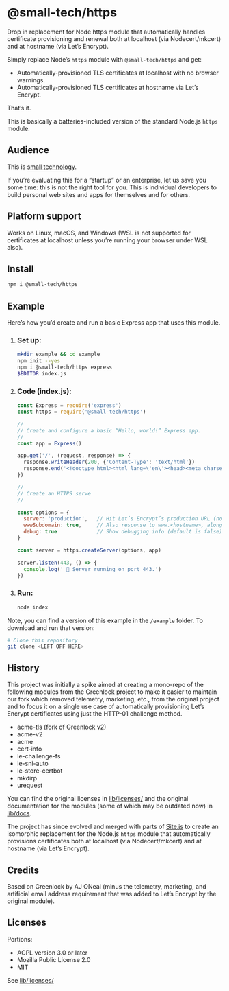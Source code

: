 # @small-tech/https

Drop in replacement for Node https module that automatically handles certificate provisioning and renewal both at localhost (via Nodecert/mkcert) and at hostname (via Let’s Encrypt).

Simply replace Node’s `https` module with `@small-tech/https` and get:

  - Automatically-provisioned TLS certificates at localhost with no browser warnings.
  - Automatically-provisioned TLS certificates at hostname via Let’s Encrypt.

That’s it.

This is basically a batteries-included version of the standard Node.js `https` module.

## Audience

This is [small technology](https://small-tech.org/about#small-technology).

If you’re evaluating this for a “startup” or an enterprise, let us save you some time: this is not the right tool for you. This is individual developers to build personal web sites and apps for themselves and for others.

## Platform support

Works on Linux, macOS, and Windows (WSL is not supported for certificates at localhost unless you’re running your browser under WSL also).

## Install

```sh
npm i @small-tech/https
```

## Example

Here’s how you’d create and run a basic Express app that uses this module.

1. ### Set up:

    ```sh
    mkdir example && cd example
    npm init --yes
    npm i @small-tech/https express
    $EDITOR index.js
    ```

2. ### Code (index.js):

    ```javascript
    const Express = require('express')
    const https = require('@small-tech/https')

    //
    // Create and configure a basic “Hello, world!” Express app.
    //
    const app = Express()

    app.get('/', (request, response) => {
      response.writeHeader(200, {'Content-Type': 'text/html'})
      response.end('<!doctype html><html lang=\'en\'><head><meta charset=\'utf-8\'/><title>Hello, world!</title><style>body{background-color: white; font-family: sans-serif;}</style></head><body><h1>Hello, world!</h1></body></html>')
    })

    //
    // Create an HTTPS serve
    //

    const options = {
      server: 'production',   // Hit Let’s Encrypt’s production URL (not staging). Default is staging.
      wwwSubdomain: true,     // Also response to www.<hostname>, alongside the default of just <hostname>.
      debug: true             // Show debugging info (default is false).
    }

    const server = https.createServer(options, app)

    server.listen(443, () => {
      console.log(' 🎉 Server running on port 443.')
    })
    ```

3. ### Run:

    ```sh
    node index
    ```

Note, you can find a version of this example in the `/example` folder. To download and run that version:

```sh
# Clone this repository
git clone <LEFT OFF HERE>
```

## History

This project was initially a spike aimed at creating a mono-repo of the following modules from the Greenlock project to make it easier to maintain our fork which removed telemetry, marketing, etc., from the original project and to focus it on a single use case of automatically provisioning Let’s Encrypt certificates using just the HTTP-01 challenge method.

  - acme-tls (fork of Greenlock v2)
  - acme-v2
  - acme
  - cert-info
  - le-challenge-fs
  - le-sni-auto
  - le-store-certbot
  - mkdirp
  - urequest

You can find the original licenses in [lib/licenses/](lib/licenses/) and the original documentation for the modules (some of which may be outdated now) in [lib/docs](lib/docs).

The project has since evolved and merged with parts of [Site.js](https://sitejs.org) to create an isomorphic replacement for the Node.js `https` module that automatically provisions certificates both at localhost (via Nodecert/mkcert) and at hostname (via Let’s Encrypt).

## Credits

Based on Greenlock by AJ ONeal (minus the telemetry, marketing, and artificial email address requirement that was added to Let’s Encrypt by the original module).

## Licenses

Portions:

  - AGPL version 3.0 or later
  - Mozilla Public License 2.0
  - MIT

See [lib/licenses/](lib/licenses/)
